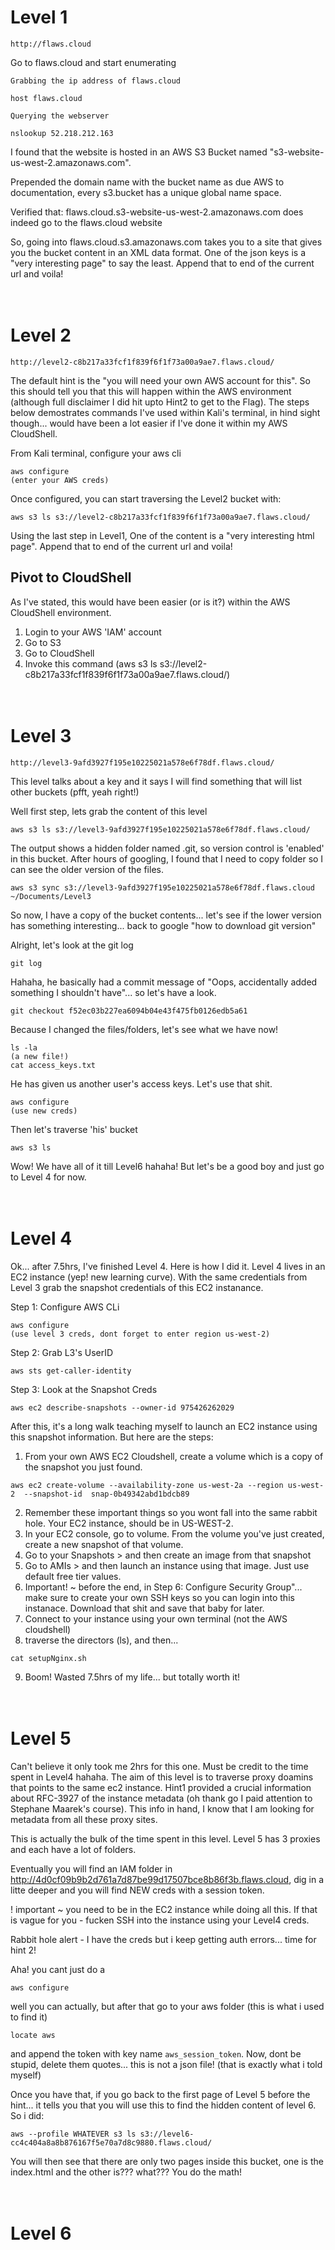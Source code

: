 # Level 1

```
http://flaws.cloud
```

Go to flaws.cloud and start enumerating

`Grabbing the ip address of flaws.cloud`

```
host flaws.cloud
```

`Querying the webserver`

```
nslookup 52.218.212.163
```

I found that the website is hosted in an AWS S3 Bucket named "s3-website-us-west-2.amazonaws.com".

Prepended the domain name with the bucket name as due AWS to documentation, every s3.bucket has a unique global name space.

Verified that: flaws.cloud.s3-website-us-west-2.amazonaws.com does indeed go to the flaws.cloud website

So, going into flaws.cloud.s3.amazonaws.com takes you to a site that gives you the bucket content in an XML data format. One of the json keys is a "very interesting page" to say the least. Append that to end of the current url and voila!
<br><br><br>

# Level 2

```
http://level2-c8b217a33fcf1f839f6f1f73a00a9ae7.flaws.cloud/
```

The default hint is the "you will need your own AWS account for this". So this should tell you that this will happen within the AWS environment (although full disclaimer I did hit upto Hint2 to get to the Flag). The steps below demostrates commands I've used within Kali's terminal, in hind sight though... would have been a lot easier if I've done it within my AWS CloudShell.

From Kali terminal, configure your aws cli

```
aws configure
(enter your AWS creds)
```

Once configured, you can start traversing the Level2 bucket with:

```
aws s3 ls s3://level2-c8b217a33fcf1f839f6f1f73a00a9ae7.flaws.cloud/
```

Using the last step in Level1, One of the content is a "very interesting html page". Append that to end of the current url and voila!

## Pivot to CloudShell

As I've stated, this would have been easier (or is it?) within the AWS CloudShell environment.

1. Login to your AWS 'IAM' account
2. Go to S3
3. Go to CloudShell
4. Invoke this command (aws s3 ls s3://level2-c8b217a33fcf1f839f6f1f73a00a9ae7.flaws.cloud/)
   <br><br><br>

# Level 3

```
http://level3-9afd3927f195e10225021a578e6f78df.flaws.cloud/
```

This level talks about a key and it says I will find something that will list other buckets (pfft, yeah right!)

Well first step, lets grab the content of this level

```
aws s3 ls s3://level3-9afd3927f195e10225021a578e6f78df.flaws.cloud/
```

The output shows a hidden folder named .git, so version control is 'enabled' in this bucket. After hours of googling, I found that I need to copy folder so I can see the older version of the files.

```
aws s3 sync s3://level3-9afd3927f195e10225021a578e6f78df.flaws.cloud ~/Documents/Level3
```

So now, I have a copy of the bucket contents... let's see if the lower version has something interesting... back to google "how to download git version"

Alright, let's look at the git log

```
git log
```

Hahaha, he basically had a commit message of "Oops, accidentally added something I shouldn't have"... so let's have a look.

```
git checkout f52ec03b227ea6094b04e43f475fb0126edb5a61
```

Because I changed the files/folders, let's see what we have now!

```
ls -la
(a new file!)
cat access_keys.txt
```

He has given us another user's access keys. Let's use that shit.

```
aws configure
(use new creds)
```

Then let's traverse 'his' bucket

```
aws s3 ls
```

Wow! We have all of it till Level6 hahaha! But let's be a good boy and just go to Level 4 for now.
<br><br><br>

# Level 4

Ok... after 7.5hrs, I've finished Level 4. Here is how I did it.
Level 4 lives in an EC2 instance (yep! new learning curve). With the same credentials from Level 3 grab the snapshot credentials of this EC2 instanance.

Step 1: Configure AWS CLi

```
aws configure
(use level 3 creds, dont forget to enter region us-west-2)
```

Step 2: Grab L3's UserID

```
aws sts get-caller-identity
```

Step 3: Look at the Snapshot Creds

```
aws ec2 describe-snapshots --owner-id 975426262029
```

After this, it's a long walk teaching myself to launch an EC2 instance using this snapshot information. But here are the steps:

1. From your own AWS EC2 Cloudshell, create a volume which is a copy of the snapshot you just found.

```
aws ec2 create-volume --availability-zone us-west-2a --region us-west-2  --snapshot-id  snap-0b49342abd1bdcb89
```

2. Remember these important things so you wont fall into the same rabbit hole. Your EC2 instance, should be in US-WEST-2.
3. In your EC2 console, go to volume. From the volume you've just created, create a new snapshot of that volume.
4. Go to your Snapshots > and then create an image from that snapshot
5. Go to AMIs > and then launch an instance using that image. Just use default free tier values.
6. Important! ~ before the end, in Step 6: Configure Security Group"... make sure to create your own SSH keys so you can login into this instanace. Download that shit and save that baby for later.
7. Connect to your instance using your own terminal (not the AWS cloudshell)
8. traverse the directors (ls), and then...

```
cat setupNginx.sh
```

9. Boom! Wasted 7.5hrs of my life... but totally worth it!
   <br><br><br>

# Level 5

Can't believe it only took me 2hrs for this one. Must be credit to the time spent in Level4 hahaha.
The aim of this level is to traverse proxy doamins that points to the same ec2 instance. Hint1 provided a crucial information about RFC-3927 of the instance metadata (oh thank go I paid attention to Stephane Maarek's course). This info in hand, I know that I am looking for metadata from all these proxy sites.

This is actually the bulk of the time spent in this level. Level 5 has 3 proxies and each have a lot of folders.

Eventually you will find an IAM folder in http://4d0cf09b9b2d761a7d87be99d17507bce8b86f3b.flaws.cloud, dig in a litte deeper and you will find NEW creds with a session token.

! important ~ you need to be in the EC2 instance while doing all this. If that is vague for you - fucken SSH into the instance using your Level4 creds.

Rabbit hole alert - I have the creds but i keep getting auth errors... time for hint 2!

Aha! you cant just do a

```
aws configure
```

well you can actually, but after that go to your aws folder (this is what i used to find it)

```
locate aws
```

and append the token with key name `aws_session_token`. Now, dont be stupid, delete them quotes... this is not a json file! (that is exactly what i told myself)

Once you have that, if you go back to the first page of Level 5 before the hint... it tells you that you will use this to find the hidden content of level 6. So i did:

```
aws --profile WHATEVER s3 ls s3://level6-cc4c404a8a8b876167f5e70a7d8c9880.flaws.cloud/
```

You will then see that there are only two pages inside this bucket, one is the index.html and the other is??? what??? You do the math!
<br><br><br>

# Level 6
